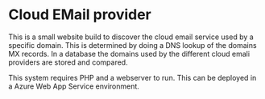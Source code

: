 # Cloud EMail provider

This is a small website build to discover the cloud email service used by a specific domain. This is determined by doing a DNS lookup of the domains MX records. In a database the domains used by the different cloud emali providers are stored and compared.

This system requires PHP and a webserver to run. This can be deployed in a Azure Web App Service environment.
